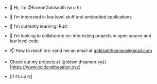 - 👋 Hi, I’m @EamonGoldsmith (w o h)
- 👀 I’m interested in low level stuff and embedded applications
- 🌱 I’m currently learning: Rust
- 💞️ I’m looking to collaborate on: interesting projects in open source and low level code
- 📫 How to reach me: send me an email at goldsmitheamon@gmail.com

- Check out my projects at (goldsmitheamon.xyz)[https://www.goldsmitheamon.xyz]
- \[if its up 🤓]

